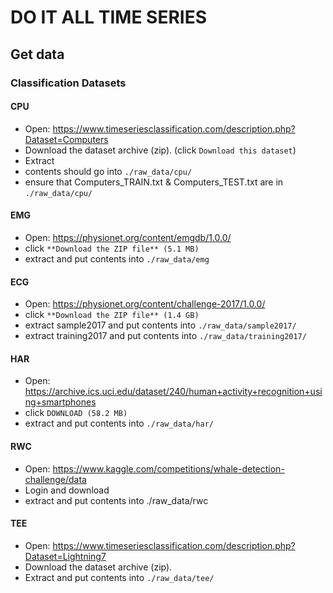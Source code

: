 # DO IT ALL TIME SERIES

## Get data

### Classification Datasets

#### CPU
- Open: https://www.timeseriesclassification.com/description.php?Dataset=Computers  
- Download the dataset archive (zip). (click `Download this dataset`)
- Extract
- contents should go into `./raw_data/cpu/`
- ensure that Computers_TRAIN.txt & Computers_TEST.txt are in `./raw_data/cpu/`

#### EMG
- Open: https://physionet.org/content/emgdb/1.0.0/
- click `**Download the ZIP file** (5.1 MB)`
- extract and put contents into `./raw_data/emg`

#### ECG
- Open: https://physionet.org/content/challenge-2017/1.0.0/  
- click `**Download the ZIP file** (1.4 GB)`
- extract sample2017 and put contents into `./raw_data/sample2017/`
- extract training2017 and put contents into `./raw_data/training2017/`

#### HAR
- Open: https://archive.ics.uci.edu/dataset/240/human+activity+recognition+using+smartphones
- click `DOWNLOAD (58.2 MB)`
- extract and put contents into `./raw_data/har/`

#### RWC
- Open: https://www.kaggle.com/competitions/whale-detection-challenge/data
- Login and download
- extract and put contents into ./raw_data/rwc

#### TEE
- Open: https://www.timeseriesclassification.com/description.php?Dataset=Lightning7  
- Download the dataset archive (zip).
- Extract and put contents into `./raw_data/tee/`

